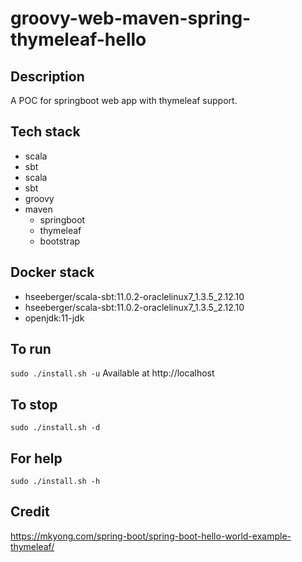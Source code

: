 # groovy-web-maven-spring-thymeleaf-hello

## Description
A POC for springboot web app with thymeleaf support.

## Tech stack
- scala
- sbt
- scala
- sbt
- groovy
- maven
  - springboot
  - thymeleaf
  - bootstrap

## Docker stack
- hseeberger/scala-sbt:11.0.2-oraclelinux7_1.3.5_2.12.10
- hseeberger/scala-sbt:11.0.2-oraclelinux7_1.3.5_2.12.10
- openjdk:11-jdk

## To run
`sudo ./install.sh -u`
Available at http://localhost

## To stop
`sudo ./install.sh -d`

## For help
`sudo ./install.sh -h`

## Credit
https://mkyong.com/spring-boot/spring-boot-hello-world-example-thymeleaf/
